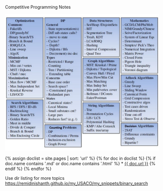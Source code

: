 Competitive Programming Notes

![](my_snippets/images/algo_topics.jpg)


{% assign doclist = site.pages | sort: 'url'  %}
    {% for doc in doclist %}
         {% if doc.name contains '.md' or doc.name contains '.html' %}
             * <a href="{{ site.baseurl }}{{ doc.url }}">{{ doc.url }}</a>
         {% endif %}
     {% endfor %}


Use dir listing for more topics
https://remidinishanth.github.io/my_USACO/my_snippets/binary_search
